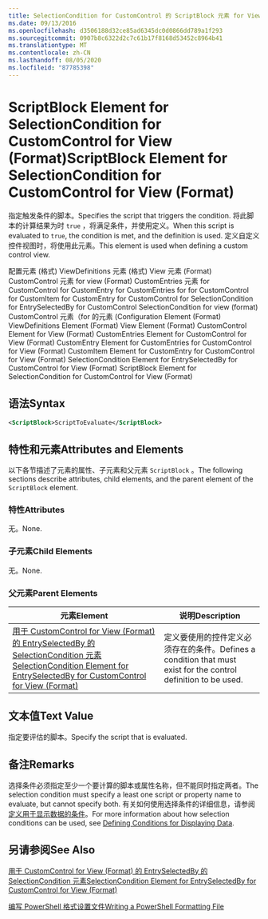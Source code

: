 ```yaml
---
title: SelectionCondition for CustomControl 的 ScriptBlock 元素 for View (Format) |Microsoft Docs
ms.date: 09/13/2016
ms.openlocfilehash: d3506188d32ce85ad6345dc0d0866dd789a1f293
ms.sourcegitcommit: 0907b8c6322d2c7c61b17f8168d53452c8964b41
ms.translationtype: MT
ms.contentlocale: zh-CN
ms.lasthandoff: 08/05/2020
ms.locfileid: "87785398"
---
```

# <a name="scriptblock-element-for-selectioncondition-for-customcontrol-for-view-format"></a><span data-ttu-id="05d02-102">ScriptBlock Element for SelectionCondition for CustomControl for View (Format)</span><span class="sxs-lookup"><span data-stu-id="05d02-102">ScriptBlock Element for SelectionCondition for CustomControl for View (Format)</span></span>

<span data-ttu-id="05d02-103">指定触发条件的脚本。</span><span class="sxs-lookup"><span data-stu-id="05d02-103">Specifies the script that triggers the condition.</span></span> <span data-ttu-id="05d02-104">将此脚本的计算结果为时 `true` ，将满足条件，并使用定义。</span><span class="sxs-lookup"><span data-stu-id="05d02-104">When this script is evaluated to `true`, the condition is met, and the definition is used.</span></span> <span data-ttu-id="05d02-105">定义自定义控件视图时，将使用此元素。</span><span class="sxs-lookup"><span data-stu-id="05d02-105">This element is used when defining a custom control view.</span></span>

<span data-ttu-id="05d02-106">配置元素 (格式) ViewDefinitions 元素 (格式) View 元素 (Format) CustomControl 元素 for view (Format) CustomEntries 元素 for CustomControl for CustomEntry for CustomEntries for for CustomControl for CustomItem for CustomEntry for CustomControl for SelectionCondition for EntrySelectedBy for CustomControl SelectionCondition for view (format) CustomControl 元素（for 的元素 (</span><span class="sxs-lookup"><span data-stu-id="05d02-106">Configuration Element (Format) ViewDefinitions Element (Format) View Element (Format) CustomControl Element for View (Format) CustomEntries Element for CustomControl for View (Format) CustomEntry Element for CustomEntries for CustomControl for View (Format) CustomItem Element for CustomEntry for CustomControl for View (Format) SelectionCondition Element for EntrySelectedBy for CustomControl for View (Format) ScriptBlock Element for SelectionCondition for CustomControl for View (Format)</span></span>

## <a name="syntax"></a><span data-ttu-id="05d02-107">语法</span><span class="sxs-lookup"><span data-stu-id="05d02-107">Syntax</span></span>

```xml
<ScriptBlock>ScriptToEvaluate</ScriptBlock>
```

## <a name="attributes-and-elements"></a><span data-ttu-id="05d02-108">特性和元素</span><span class="sxs-lookup"><span data-stu-id="05d02-108">Attributes and Elements</span></span>

<span data-ttu-id="05d02-109">以下各节描述了元素的属性、子元素和父元素 `ScriptBlock` 。</span><span class="sxs-lookup"><span data-stu-id="05d02-109">The following sections describe attributes, child elements, and the parent element of the `ScriptBlock` element.</span></span>

### <a name="attributes"></a><span data-ttu-id="05d02-110">特性</span><span class="sxs-lookup"><span data-stu-id="05d02-110">Attributes</span></span>

<span data-ttu-id="05d02-111">无。</span><span class="sxs-lookup"><span data-stu-id="05d02-111">None.</span></span>

### <a name="child-elements"></a><span data-ttu-id="05d02-112">子元素</span><span class="sxs-lookup"><span data-stu-id="05d02-112">Child Elements</span></span>

<span data-ttu-id="05d02-113">无。</span><span class="sxs-lookup"><span data-stu-id="05d02-113">None.</span></span>

### <a name="parent-elements"></a><span data-ttu-id="05d02-114">父元素</span><span class="sxs-lookup"><span data-stu-id="05d02-114">Parent Elements</span></span>

|<span data-ttu-id="05d02-115">元素</span><span class="sxs-lookup"><span data-stu-id="05d02-115">Element</span></span>|<span data-ttu-id="05d02-116">说明</span><span class="sxs-lookup"><span data-stu-id="05d02-116">Description</span></span>|
|-------------|-----------------|
|[<span data-ttu-id="05d02-117">用于 CustomControl for View (Format) 的 EntrySelectedBy 的 SelectionCondition 元素</span><span class="sxs-lookup"><span data-stu-id="05d02-117">SelectionCondition Element for EntrySelectedBy for CustomControl for View (Format)</span></span>](./selectioncondition-element-for-entryselectedby-for-customcontrol-format.md)|<span data-ttu-id="05d02-118">定义要使用的控件定义必须存在的条件。</span><span class="sxs-lookup"><span data-stu-id="05d02-118">Defines a condition that must exist for the control definition to be used.</span></span>|

## <a name="text-value"></a><span data-ttu-id="05d02-119">文本值</span><span class="sxs-lookup"><span data-stu-id="05d02-119">Text Value</span></span>

<span data-ttu-id="05d02-120">指定要评估的脚本。</span><span class="sxs-lookup"><span data-stu-id="05d02-120">Specify the script that is evaluated.</span></span>

## <a name="remarks"></a><span data-ttu-id="05d02-121">备注</span><span class="sxs-lookup"><span data-stu-id="05d02-121">Remarks</span></span>

<span data-ttu-id="05d02-122">选择条件必须指定至少一个要计算的脚本或属性名称，但不能同时指定两者。</span><span class="sxs-lookup"><span data-stu-id="05d02-122">The selection condition must specify a least one script or property name to evaluate, but cannot specify both.</span></span> <span data-ttu-id="05d02-123">有关如何使用选择条件的详细信息，请参阅[定义用于显示数据的条件](./defining-conditions-for-displaying-data.md)。</span><span class="sxs-lookup"><span data-stu-id="05d02-123">For more information about how selection conditions can be used, see [Defining Conditions for Displaying Data](./defining-conditions-for-displaying-data.md).</span></span>

## <a name="see-also"></a><span data-ttu-id="05d02-124">另请参阅</span><span class="sxs-lookup"><span data-stu-id="05d02-124">See Also</span></span>

[<span data-ttu-id="05d02-125">用于 CustomControl for View (Format) 的 EntrySelectedBy 的 SelectionCondition 元素</span><span class="sxs-lookup"><span data-stu-id="05d02-125">SelectionCondition Element for EntrySelectedBy for CustomControl for View (Format)</span></span>](./selectioncondition-element-for-entryselectedby-for-customcontrol-format.md)

[<span data-ttu-id="05d02-126">编写 PowerShell 格式设置文件</span><span class="sxs-lookup"><span data-stu-id="05d02-126">Writing a PowerShell Formatting File</span></span>](./writing-a-powershell-formatting-file.md)
